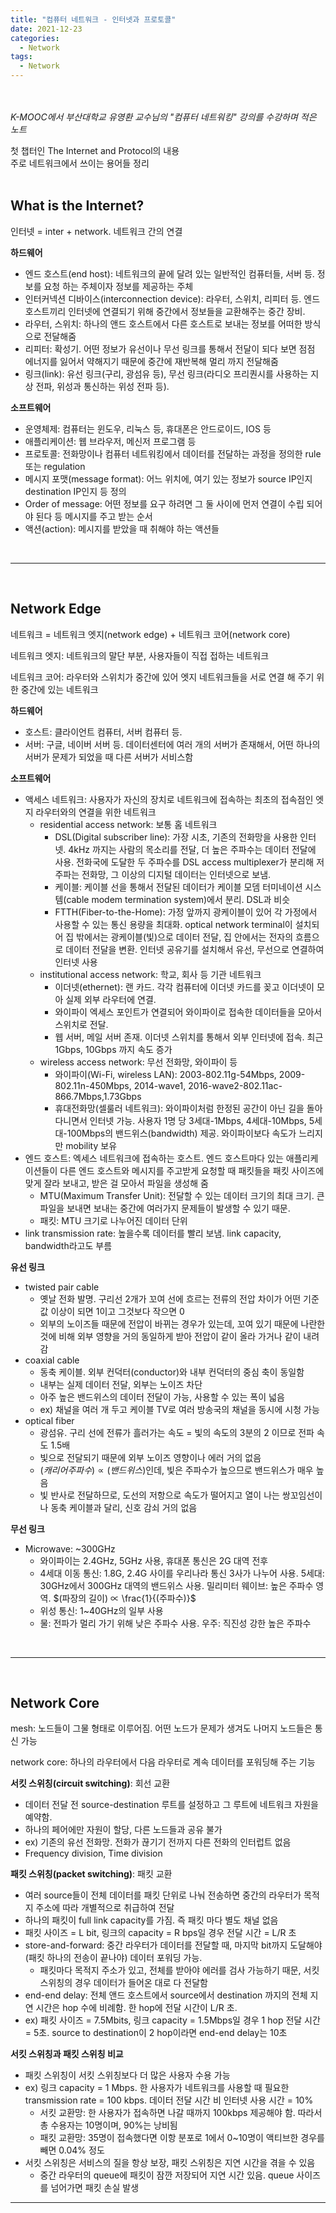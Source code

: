 ```yaml
---
title: "컴퓨터 네트워크 - 인터넷과 프로토콜"
date: 2021-12-23
categories:
  - Network
tags:
  - Network
---
```


<br></br>
*K-MOOC에서 부산대학교 유영환 교수님의 "컴퓨터 네트워킹" 강의를 수강하며 적은 노트*

첫 챕터인 The Internet and Protocol의 내용  
주로 네트워크에서 쓰이는 용어들 정리
<br></br>

## What is the Internet?
인터넷 = inter + network. 네트워크 간의 연결

**하드웨어**
- 엔드 호스트(end host): 네트워크의 끝에 달려 있는 일반적인 컴퓨터들, 서버 등. 정보를 요청 하는 주체이자 정보를 제공하는 주체
-	인터커넥션 디바이스(interconnection device): 라우터, 스위치, 리피터 등. 엔드 호스트끼리 인터넷에 연결되기 위해 중간에서 정보들을 교환해주는 중간 장비.
-	라우터, 스위치: 하나의 앤드 호스트에서 다른 호스트로 보내는 정보를 어떠한 방식으로 전달해줌
-	리피터: 확성기. 어떤 정보가 유선이나 무선 링크를 통해서 전달이 되다 보면 점점 에너지를 잃어서 약해지기 때문에 중간에 재반복해 멀리 까지 전달해줌
-	링크(link): 유선 링크(구리, 광섬유 등), 무선 링크(라디오 프리퀀시를 사용하는 지상 전파, 위성과 통신하는 위성 전파 등).

**소프트웨어**
-	운영체제: 컴퓨터는 윈도우, 리눅스 등, 휴대폰은 안드로이드, IOS 등
-	애플리케이션: 웹 브라우저, 메신저 프로그램 등
-	프로토콜: 전화망이나 컴퓨터 네트워킹에서 데이터를 전달하는 과정을 정의한 rule 또는 regulation
-	메시지 포맷(message format): 어느 위치에, 여기 있는 정보가 source IP인지 destination IP인지 등 정의
-	Order of message: 어떤 정보를 요구 하려면 그 둘 사이에 먼저 연결이 수립 되어야 된다 등 메시지를 주고 받는 순서
-	액션(action): 메시지를 받았을 때 취해야 하는 액션들

<br>

---

<br>

## Network Edge
네트워크 = 네트워크 엣지(network edge) + 네트워크 코어(network core)

네트워크 엣지: 네트워크의 말단 부분, 사용자들이 직접 접하는 네트워크

네트워크 코어: 라우터와 스위치가 중간에 있어 엣지 네트워크들을 서로 연결 해 주기 위한 중간에 있는 네트워크

**하드웨어**
-	호스트: 클라이언트 컴퓨터, 서버 컴퓨터 등.
-	서버: 구글, 네이버 서버 등. 데이터센터에 여러 개의 서버가 존재해서, 어떤 하나의 서버가 문제가 되었을 때 다른 서버가 서비스함

**소프트웨어**
-	액세스 네트워크: 사용자가 자신의 장치로 네트워크에 접속하는 최초의 접속점인 엣지 라우터와의 연결을 위한 네트워크
    -	residential access network: 보통 홈 네트워크
        - DSL(Digital subscriber line): 가장 시초, 기존의 전화망을 사용한 인터넷. 4kHz 까지는 사람의 목소리를 전달, 더 높은 주파수는 데이터 전달에 사용. 전화국에 도달한 두 주파수를 DSL access multiplexer가 분리해 저주파는 전화망, 그 이상의 디지털 데이터는 인터넷으로 보냄.
        -	케이블: 케이블 선을 통해서 전달된 데이터가 케이블 모뎀 터미네이션 시스템(cable modem termination system)에서 분리. DSL과 비슷
        -	FTTH(Fiber-to-the-Home): 가정 앞까지 광케이블이 있어 각 가정에서 사용할 수 있는 통신 용량을 최대화. optical network terminal이 설치되어 집 밖에서는 광케이블(빛)으로 데이터 전달, 집 안에서는 전자의 흐름으로 데이터 전달을 변환. 인터넷 공유기를 설치해서 유선, 무선으로 연결하여 인터넷 사용
    -	institutional access network: 학교, 회사 등 기관 네트워크
        -	이더넷(ethernet): 랜 카드. 각각 컴퓨터에 이더넷 카드를 꽂고 이더넷이 모아 실제 외부 라우터에 연결.
        -	와이파이 엑세스 포인트가 연결되어 와이파이로 접속한 데이터들을 모아서 스위치로 전달.
        -	웹 서버, 메일 서버 존재. 이더넷 스위치를 통해서 외부 인터넷에 접속. 최근 1Gbps, 10Gbps 까지 속도 증가
    -	wireless access network: 무선 전화망, 와이파이 등
        -	와이파이(Wi-Fi, wireless LAN): 2003-802.11g-54Mbps, 2009-802.11n-450Mbps, 2014-wave1, 2016-wave2-802.11ac-866.7Mbps,1.73Gbps
        -	휴대전화망(셀룰러 네트워크): 와이파이처럼 한정된 공간이 아닌 길을 돌아다니면서 인터넷 가능. 사용자 1명 당 3세대-1Mbps, 4세대-10Mbps, 5세대-100Mbps의 밴드위스(bandwidth) 제공. 와이파이보다 속도가 느리지만 mobility 보유
-	엔드 호스트: 엑세스 네트워크에 접속하는 호스트. 엔드 호스트마다 있는 애플리케이션들이 다른 엔드 호스트와 메시지를 주고받게 요청할 때 패킷들을 패킷 사이즈에 맞게 잘라 보내고, 받은 걸 모아서 파일을 생성해 줌
    -	MTU(Maximum Transfer Unit): 전달할 수 있는 데이터 크기의 최대 크기. 큰 파일을 보내면 보내는 중간에 여러가지 문제들이 발생할 수 있기 때문.
    -	패킷: MTU 크기로 나누어진 데이터 단위
-	link transmission rate: 높을수록 데이터를 빨리 보냄. link capacity, bandwidth라고도 부름

**유선 링크**
-	twisted pair cable
    -	옛날 전화 발명. 구리선 2개가 꼬여 선에 흐르는 전류의 전압 차이가 어떤 기준 값 이상이 되면 1이고 그것보다 작으면 0
    -	외부의 노이즈들 때문에 전압이 바뀌는 경우가 있는데, 꼬여 있기 때문에 나란한 것에 비해 외부 영향을 거의 동일하게 받아 전압이 같이 올라 가거나 같이 내려 감
-	coaxial cable
    -	동축 케이블. 외부 컨덕터(conductor)와 내부 컨덕터의 중심 축이 동일함
    -	내부는 실제 데이터 전달, 외부는 노이즈 차단
    -	아주 높은 밴드위스의 데이터 전달이 가능, 사용할 수 있는 폭이 넓음
    -	ex) 채널을 여러 개 두고 케이블 TV로 여러 방송국의 채널을 동시에 시청 가능
-	optical fiber
    -	광섬유. 구리 선에 전류가 흘러가는 속도 = 빛의 속도의 3분의 2 이므로 전파 속도 1.5배
    -	빛으로 전달되기 때문에 외부 노이즈 영향이나 에러 거의 없음
    -	$(캐리어 주파수) ∝ (밴드위스)$인데, 빛은 주파수가 높으므로 밴드위스가 매우 높음
    -	빛 반사로 전달하므로, 도선의 저항으로 속도가 떨어지고 열이 나는 쌍꼬임선이나 동축 케이블과 달리, 신호 감쇠 거의 없음

**무선 링크**
-	Microwave: ~300GHz
    -	와이파이는 2.4GHz, 5GHz 사용, 휴대폰 통신은 2G 대역 전후
    -	4세대 이동 통신: 1.8G, 2.4G 사이를 우리나라 통신 3사가 나누어 사용. 5세대: 30GHz에서 300GHz 대역의 밴드위스 사용. 밀리미터 웨이브: 높은 주파수 영역. $(파장의 길이) ∝ \frac{1}{(주파수)}$
    -	위성 통신: 1~40GHz의 일부 사용
    -	물: 전파가 멀리 가기 위해 낮은 주파수 사용. 우주: 직진성 강한 높은 주파수

<br>

---

<br>

## Network Core
mesh: 노드들이 그물 형태로 이루어짐. 어떤 노드가 문제가 생겨도 나머지 노드들은 통신 가능

network core: 하나의 라우터에서 다음 라우터로 계속 데이터를 포워딩해 주는 기능

**서킷 스위칭(circuit switching)**: 회선 교환
-	데이터 전달 전 source-destination 루트를 설정하고 그 루트에 네트워크 자원을 예약함.
-	하나의 페어에만 자원이 할당, 다른 노드들과 공유 불가
-	ex) 기존의 유선 전화망. 전화가 끊기기 전까지 다른 전화의 인터럽트 없음
-	Frequency division, Time division

**패킷 스위칭(packet switching)**: 패킷 교환
-	여러 source들이 전체 데이터를 패킷 단위로 나눠 전송하면 중간의 라우터가 목적지 주소에 따라 개별적으로 취급하여 전달
-	하나의 패킷이 full link capacity를 가짐. 즉 패킷 마다 별도 채널 없음
-	패킷 사이즈 = L bit, 링크의 capacity = R bps일 경우 전달 시간 = L/R 초
-	store-and-forward: 중간 라우터가 데이터를 전달할 때, 마지막 bit까지 도달해야(패킷 하나의 전송이 끝나야) 데이터 포워딩 가능.
    -   패킷마다 목적지 주소가 있고, 전체를 받아야 에러를 검사 가능하기 때문, 서킷 스위칭의 경우 데이터가 들어온 대로 다 전달함
-	end-end delay: 전체 앤드 호스트에서 source에서 destination 까지의 전체 지연 시간은 hop 수에 비례함. 한 hop에 전달 시간이 L/R 초.
-	ex) 패킷 사이즈 = 7.5Mbits, 링크 capacity = 1.5Mbps일 경우 1 hop 전달 시간 = 5초. source to destination이 2 hop이라면 end-end delay는 10초

**서킷 스위칭과 패킷 스위칭 비교**
-	패킷 스위칭이 서킷 스위칭보다 더 많은 사용자 수용 가능
-	ex) 링크 capacity = 1 Mbps. 한 사용자가 네트워크를 사용할 때 필요한 transmission rate = 100 kbps. 데이터 전달 시간 비 인터넷 사용 시간 = 10%
    -	서킷 교환망: 한 사용자가 접속하면 나갈 때까지 100kbps 제공해야 함. 따라서 총 수용자는 10명이며, 90%는 낭비됨
    -	패킷 교환망: 35명이 접속했다면 이항 분포로 1에서 0~10명이 액티브한 경우를 빼면 0.04% 정도
-	서킷 스위칭은 서비스의 질을 항상 보장, 패킷 스위칭은 지연 시간을 겪을 수 있음
    -	중간 라우터의 queue에 패킷이 잠깐 저장되어 지연 시간 있음. queue 사이즈를 넘어가면 패킷 손실 발생


---


<br></br>
